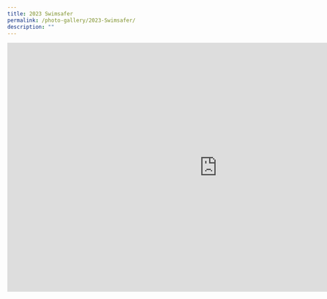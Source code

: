 ```yaml
---
title: 2023 Swimsafer
permalink: /photo-gallery/2023-Swimsafer/
description: ""
---
```

<iframe allowfullscreen="true" height="569" width="960" frameborder="0" src="https://docs.google.com/presentation/d/e/2PACX-1vQ0O5C8t5gUcIGqU3p70zTunFRJ_z4Da8d4Z5gnry9gRRgNL9Iws5xlzeZXDvlREX1a0jnmWGRMmnv_/embed?start=true&amp;loop=true&amp;delayms=5000"></iframe>